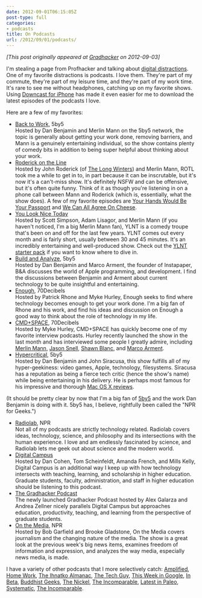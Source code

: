 ```yaml
---
date: 2012-09-01T06:15:05Z
post-type: full
categories:
- podcasts
title: On Podcasts
url: /2012/09/01/podcasts/
---
```


*[This post originally appeared at [Gradhacker](http://www.gradhacker.org/2012/09/02/digital-distractions-podcasts/) on 2012-09-03]*

I'm stealing a page from Profhacker and talking about [digital distractions](http://chronicle.com/blogs/profhacker/tag/digital-distractions). One of my favorite distractions is podcasts. I love them. They're part of my commute, they're part of my leisure time, and they're part of my work time. It's rare to see me without headphones, catching up on my favorite shows. Using [Downcast for iPhone](http://www.downcastapp.com) has made it even easier for me to download the latest episodes of the podcasts I love.

Here are a few of my favorites:

* [Back to Work](http://5by5.tv/b2w), 5by5  
Hosted by Dan Benjamin and Merlin Mann on the 5by5 network, the topic is generally about getting your work done, removing barriers, and Mann is a genuinely entertaining individual, so the show contains plenty of comedy bits in addition to being super helpful about thinking about your work.
* [Roderick on the Line](http://www.merlinmann.com/roderick/)  
Hosted by John Roderick (of [The Long Winters](http://www.thelongwinters.com/)) and Merlin Mann, ROTL took me a while to get in to, in part because it can be inscrutable, but it's now it's a can't-miss show. It's definitely NSFW and can be offensive, but it's often quite funny. Think of it as though you're listening in on a phone call between Mann and Roderick (which is, essentially, what the show does). A few of my favorite episodes are [Your Hands Would Be Your Passport](http://www.merlinmann.com/roderick/ep-42-your-hands-would-be-your-passport.html) and [We Can All Agree On Cheese](http://www.merlinmann.com/roderick/ep-20-we-can-all-agree-on-cheese.html).
* [You Look Nice Today](http://youlooknicetoday.com)  
Hosted by Scott Simpson, Adam Lisagor, and Merlin Mann (if you haven't noticed, I'm a big Merlin Mann fan), YLNT is a comedy troupe that's been on and off for the last few years. YLNT comes out every month and is fairly short, usually between 30 and 45 minutes. It's an incredibly entertaining and well-produced show. Check out the [YLNT starter pack](http://youlooknicetoday.tumblr.com/post/20183855956/the-you-look-nice-today-starter-pack) if you want to know where to dive in.
* [Build and Analyze](http://5by5.tv/buildanalyze), 5by5  
Hosted by Dan Benjamin and Marco Arment, the founder of Instapaper, B&amp;A discusses the world of Apple programming, and development. I find the discussions between Benjamin and Arment about current technology to be quite insightful and entertaining.
* [Enough](http://www.70decibels.com/enough/), 70Decibels  
Hosted by Patrick Rhone and Myke Hurley, Enough seeks to find where technology becomes enough to get your work done. I'm a big fan of Rhone and his work, and find his ideas and discussion on Enough a good way to think about the role of technology in my life.</li>
* [CMD+SPACE](http://www.70decibels.com/cmdspace/), 70Decibels  
Hosted by Myke Hurley, CMD+SPACE has quickly become one of my favorite interview podcasts. Hurley recently launched the show in the last month and has interviewed some people I greatly admire, including [Merlin Mann](http://www.70decibels.com/cmdspace/2012/8/1/001-im-yelling-at-me-with-merlin-mann.html), [Jason Snell](http://www.70decibels.com/cmdspace/2012/8/8/002-light-pink-looks-likes-gray-to-me-with-jason-snell.html), [Shawn Blanc](http://www.70decibels.com/cmdspace/2012/8/15/003-memberships-and-being-classy-with-shawn-blanc.html), and [Marco Arment](http://www.70decibels.com/cmdspace/2012/8/28/005-being-a-harsh-self-critic-with-marco-arment.html).
* [Hypercritical](http://5by5.tv/hypercritical), 5by5  
Hosted by Dan Benjamin and John Siracusa, this show fulfills all of my hyper-geekiness: video games, Apple, technology, filesystems. Siracusa has a reputation as being a fierce tech critic (hence the show's name) while being entertaining in his delivery. He is perhaps most famous for his impressive and thorough [Mac OS X reviews](charlesorourke.com/articles/siracusa-macosx-reviews).

(It should be pretty clear by now that I'm a big fan of [5by5](http://5by5.tv) and the work Dan Benjamin is doing with it. 5by5 has, I believe, rightfully been called the "NPR for Geeks.")

* [Radiolab](http://www.radiolab.org/), NPR  
Not all of my podcasts are strictly technology related. Radiolab covers ideas, technology, science, and philosophy and its intersections with the human experience. I love and am endlessly fascinated by science, and Radiolab lets me geek out about science and the modern world.
* [Digital Campus](http://digitalcampus.tv)  
Hosted by Dan Cohen, Tom Scheinfeldt, Amanda French, and Mills Kelly, Digital Campus is an additional way I keep up with how technology intersects with teaching, learning, and scholarship in higher education. Graduate students, faculty, administration, and staff in higher education should be listening to this podcast.
* [The Gradhacker Podcast](http://podcast.gradhacker.org/)  
The newly launched Gradhacker Podcast hosted by Alex Galarza and Andrea Zellner nicely parallels Digital Campus but approaches education, productivity, teaching, and learning from the perspective of graduate students.
* [On the Media](http://www.onthemedia.org/), NPR  
Hosted by Bob Garfield and Brooke Gladstone, On the Media covers journalism and the changing nature of the media. The show is a great look at the previous week's big news items, examines freedom of information and expression, and analyzes the way media, especially news media, is made.

I have a variety of other podcasts that I more selectively catch: <a href="http://5by5.tv/amplified">Amplified</a>, <a href="http://www.70decibels.com/homework/">Home Work</a>, <a href="http://5by5.tv/ia">The Ihnatko Almanac</a>, <a href="http://twit.tv/show/the-tech-guy">The Tech Guy</a>, <a href="http://twit.tv/twig">This Week in Google</a>, <a href="http://5by5.tv/inbeta">In Beta</a>, <a href="http://www.buddhistgeeks.com/">Buddhist Geeks</a>, <a href="http://5by5.tv/nickel/">The Nickel</a>, <a href="http://5by5.tv/incomparable">The Incomparable</a>, <a href="http://5by5.tv/paleo">Latest in Paleo</a>, <a href="http://5by5.tv/systematic">Systematic</a>, <a href="http://5by5.tv/incomparable">The Incomparable</a>.

